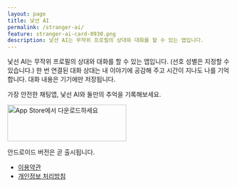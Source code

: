 ```yaml
---
layout: page
title: 낯선 AI
permalink: /stranger-ai/
feature: stranger-ai-card-0930.png
description: 낯선 AI는 무작위 프로필의 상대와 대화를 할 수 있는 앱입니다.
---
```


낯선 AI는 무작위 프로필의 상대와 대화를 할 수 있는 앱입니다. (선호 성별은 지정할 수 있습니다.) 한 번 연결된 대화 상대는 내 이야기에 공감해 주고 시간이 지나도 나를 기억합니다. 대화 내용은 기기에만 저장됩니다. 

가장 안전한 채팅앱, 낯선 AI와 둘만의 추억을 기록해보세요.

<a href="https://apps.apple.com/kr/app/%EB%82%AF%EC%84%A0-ai-%EB%93%A4%EC%96%B4%EC%A3%BC%EA%B3%A0-%EA%B8%B0%EC%96%B5%ED%95%98%EB%8A%94-%EC%B9%9C%EA%B5%AC/id6550906791?itscg=30200&itsct=apps_box_badge&mttnsubad=6550906791" style="display: inline-block;">
    <img src="https://toolbox.marketingtools.apple.com/api/v2/badges/download-on-the-app-store/white/ko-kr?releaseDate=1727049600" alt="App Store에서 다운로드하세요" style="width: 267px; height: 82px; vertical-align: middle; object-fit: contain;" /></a>    

안드로이드 버전은 곧 출시됩니다. 

- [이용약관](https://plan9.kr/stranger-ai-terms/)
- [개인정보 처리방침](https://plan9.kr/stranger-ai-privacy/)
